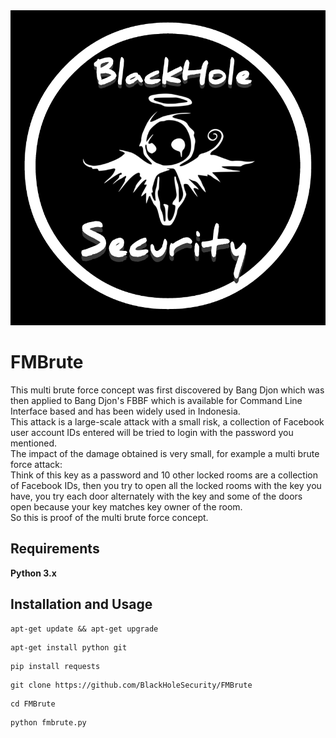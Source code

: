 <img src=".images.png">

# FMBrute
This multi brute force concept was first discovered by Bang Djon which was then applied to Bang Djon's FBBF which is available for Command Line Interface based and has been widely used in Indonesia.  
This attack is a large-scale attack with a small risk, a collection of Facebook user account IDs entered will be tried to login with the password you mentioned.  
The impact of the damage obtained is very small, for example a multi brute force attack:   
Think of this key as a password and 10 other locked rooms are a collection of Facebook IDs, then you try to open all the locked rooms with the key you have, you try each door alternately with the key and some of the doors open because your key matches key owner of the room.  
So this is proof of the multi brute force concept. 

## Requirements
**Python 3.x**


## Installation and Usage
```
apt-get update && apt-get upgrade
```
```
apt-get install python git
```
```
pip install requests
```
```
git clone https://github.com/BlackHoleSecurity/FMBrute
```
```
cd FMBrute
```
```
python fmbrute.py
```